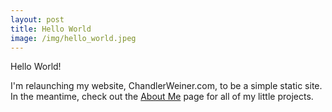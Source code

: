 ```yaml
---
layout: post
title: Hello World
image: /img/hello_world.jpeg
---
```


Hello World!

I'm relaunching my website, ChandlerWeiner.com, to be a simple static site. In the meantime, check out the [About Me](aboutme.md) page for all of my little projects. 
